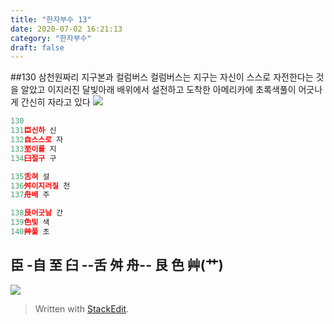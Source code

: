 ```yaml
---
title: "한자부수 13"
date: 2020-07-02 16:21:13
category: "한자부수"
draft: false
---
```

  ##130 삼천원짜리 지구본과 컬럼버스
  컬럼버스는 지구는 자신이 스스로 자전한다는 것을 알았고
  이지러진 달빛아래 배위에서 설전하고
  도착한 아메리카에 초록색풀이 어긋나게  간신히 자라고 있다
  ![](https://i.ibb.co/f2gc0N9/2020-07-08-10-43-29.png)
```js
130
131臣신하 신
132自스스로 자
133至이를 지
134臼절구 구

135舌혀 설
136舛이지러질 천
137舟배 주

138艮어긋날 간
139色빛 색
140艸풀 초
```
## 臣 -自 至 臼 --舌 舛 舟-- 艮 色 艸(艹)


![](https://i.ibb.co/dD6fy8L/130.pnghttps://i.ibb.co/dD6fy8L/130.png)

> Written with [StackEdit](https://stackedit.io/).
<!--stackedit_data:
eyJoaXN0b3J5IjpbNzM3ODY2Mzk2LDIyOTk5NzMsNDM1NzQ3OT
A5LC0xMDg5NzQ3ODg3XX0=
-->